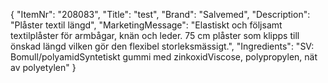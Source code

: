 {
  "ItemNr": "208083",
  "Title": "test",
  "Brand": "Salvemed",
  "Description": "Plåster textil längd",
  "MarketingMessage": "Elastiskt och följsamt textilplåster för armbågar, knän och leder. 75 cm plåster som klipps till önskad längd vilken gör den flexibel storleksmässigt.",
  "Ingredients": "SV: Bomull/polyamidSyntetiskt gummi med zinkoxidViscose, polypropylen, nät av polyetylen"
}